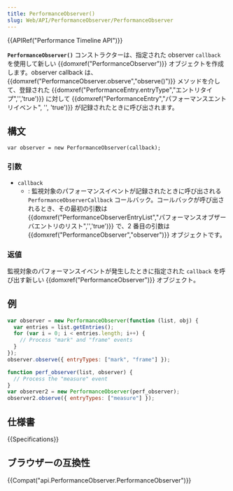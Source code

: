 ```yaml
---
title: PerformanceObserver()
slug: Web/API/PerformanceObserver/PerformanceObserver
---
```


{{APIRef("Performance Timeline API")}}

**`PerformanceObserver()`** コンストラクターは、指定された observer `callback` を使用して新しい {{domxref("PerformanceObserver")}} オブジェクトを作成します。observer callback は、{{domxref("PerformanceObserver.observe","observe()")}} メソッドを介して、登録された {{domxref("PerformanceEntry.entryType","エントリタイプ",'','true')}} に対して {{domxref("PerformanceEntry","パフォーマンスエントリイベント", '', 'true')}} が記録されたときに呼び出されます。

## 構文

```
var observer = new PerformanceObserver(callback);
```

### 引数

- `callback`
  - : 監視対象のパフォーマンスイベントが記録されたときに呼び出される `PerformanceObserverCallback` コールバック。コールバックが呼び出されるとき、その最初の引数は {{domxref("PerformanceObserverEntryList","パフォーマンスオブザーバエントリのリスト",'','true')}} で、2 番目の引数は {{domxref("PerformanceObserver","observer")}} オブジェクトです。

### 返値

監視対象のパフォーマンスイベントが発生したときに指定された `callback` を呼び出す新しい {{domxref("PerformanceObserver")}} オブジェクト。

## 例

```js
var observer = new PerformanceObserver(function (list, obj) {
  var entries = list.getEntries();
  for (var i = 0; i < entries.length; i++) {
    // Process "mark" and "frame" events
  }
});
observer.observe({ entryTypes: ["mark", "frame"] });

function perf_observer(list, observer) {
  // Process the "measure" event
}
var observer2 = new PerformanceObserver(perf_observer);
observer2.observe({ entryTypes: ["measure"] });
```

## 仕様書

{{Specifications}}

## ブラウザーの互換性

{{Compat("api.PerformanceObserver.PerformanceObserver")}}

